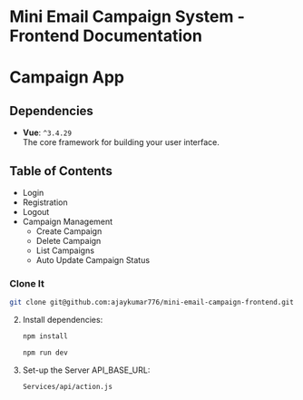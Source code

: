 # Mini Email Campaign System - Frontend Documentation

# Campaign App

## Dependencies

- **Vue**: `^3.4.29`  
  The core framework for building your user interface.

## Table of Contents

- Login
- Registration
- Logout
- Campaign Management
  - Create Campaign
  - Delete Campaign
  - List Campaigns
  - Auto Update Campaign Status



### Clone It
```bash
git clone git@github.com:ajaykumar776/mini-email-campaign-frontend.git

```

2. Install dependencies:
    ```bash
    npm install

    npm run dev
    ```

3. Set-up the Server API_BASE_URL:
    ```bash
    Services/api/action.js   
    ```
 